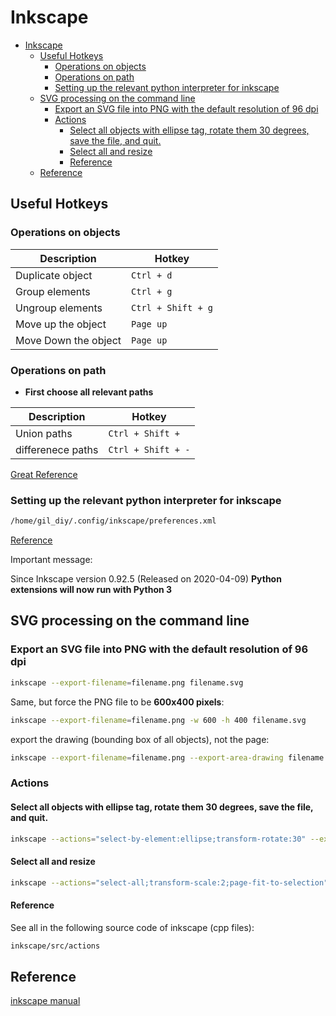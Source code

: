 # Inkscape

<!--ts-->
* [Inkscape](#inkscape)
   * [Useful Hotkeys](#useful-hotkeys)
      * [Operations on objects](#operations-on-objects)
      * [Operations on path](#operations-on-path)
      * [Setting up the relevant python interpreter for inkscape](#setting-up-the-relevant-python-interpreter-for-inkscape)
   * [SVG processing on the command line](#svg-processing-on-the-command-line)
      * [Export an SVG file into PNG with the default resolution of 96 dpi](#export-an-svg-file-into-png-with-the-default-resolution-of-96-dpi)
      * [Actions](#actions)
         * [Select all objects with ellipse tag, rotate them 30 degrees, save the file, and quit.](#select-all-objects-with-ellipse-tag-rotate-them-30-degrees-save-the-file-and-quit)
         * [Select all and resize](#select-all-and-resize)
         * [Reference](#reference)
   * [Reference](#reference-1)

<!-- Created by https://github.com/ekalinin/github-markdown-toc -->
<!-- Added by: gil_diy, at: Sun 26 Feb 2023 01:27:18 AM IST -->

<!--te-->

## Useful Hotkeys

###  Operations on objects

Description | Hotkey
------------|-----
Duplicate object | `Ctrl + d`
Group elements | `Ctrl + g`
Ungroup elements | `Ctrl + Shift + g`
Move up the object | `Page up`
Move Down the object | `Page up`

###  Operations on path

* **First choose all relevant paths**

Description | Hotkey
------------|-----
Union paths | `Ctrl + Shift +`
differenece paths | `Ctrl + Shift + -`

[Great Reference](https://www.youtube.com/watch?v=jxhR9aT6crU)


### Setting up the relevant python interpreter for inkscape 

```bash
/home/gil_diy/.config/inkscape/preferences.xml
```

[Reference](https://wiki.inkscape.org/wiki/index.php/Extension_Interpreters)

Important message:

Since Inkscape version 0.92.5 (Released on 2020-04-09) 
**Python extensions will now run with Python 3**


## SVG processing on the command line

### Export an SVG file into PNG with the default resolution of 96 dpi

```bash
inkscape --export-filename=filename.png filename.svg
```


Same, but force the PNG file to be **600x400 pixels**:

```bash
inkscape --export-filename=filename.png -w 600 -h 400 filename.svg
```


export the drawing (bounding box of all objects), not the page:

```bash
inkscape --export-filename=filename.png --export-area-drawing filename.svg
```
### Actions

#### Select all objects with ellipse tag, rotate them 30 degrees, save the file, and quit.

```bash
inkscape --actions="select-by-element:ellipse;transform-rotate:30" --export-overwrite filename.svg
```


#### Select all and resize

```bash
inkscape --actions="select-all;transform-scale:2;page-fit-to-selection" --export-overwrite filename.svg
```


#### Reference

See all in the following source code of inkscape (cpp files):

```bash
inkscape/src/actions
```

## Reference

[inkscape manual](https://inkscape.org/doc/inkscape-man.html)